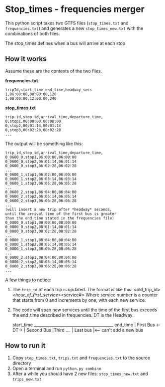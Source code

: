 # Stop_times - frequencies merger

This python script takes two GTFS files (`stop_times.txt` and `frequencies.txt`) and generates a new `stop_times_new.txt` 
with the combinations of both files. 

The stop_times defines when a bus will arrive at each stop

## How it works

Assume these are the contents of the two files.

**frequencies.txt**

    tripId,start_time,end_time,headway_secs
    1,06:00:00,08:00:00,120
    1,08:00:00,12:00:00,240

**stop_times.txt**

    trip_id,stop_id,arrival_time,departure_time,
    0,stop1,00:00:00,00:00:00
    0,stop2,00:01:14,00:01:14
    0,stop3,00:02:28,00:02:28
    ...
    
The output will be something like this: 

    trip_id,stop_id,arrival_time,departure_time,
    0_0600_0,stop1,06:00:00,06:00:00
    0_0600_0,stop2,06:01:14,06:01:14
    0_0600_0,stop3,06:02:28,06:02:28
    ...    
    0_0600_1,stop1,06:02:00,06:00:00
    0_0600_1,stop2,06:03:14,06:03:14
    0_0600_1,stop3,06:05:28,06:05:28
    ...    
    0_0600_2,stop1,06:04:00,06:04:00
    0_0600_2,stop2,06:05:14,06:05:14
    0_0600_2,stop3,06:06:28,06:06:28
    ...                     
    (will insert a new trip after *headway* seconds, 
    until the arrival time of the first bus is greater
    than the end_time stated in the frequencies file)
    0_0800_0,stop1,08:00:00,08:00:00
    0_0800_0,stop2,08:01:14,08:01:14
    0_0800_0,stop3,08:02:28,08:02:28
    ...    
    0_0800_1,stop1,08:04:00,08:04:00
    0_0800_1,stop2,08:05:14,08:05:14
    0_0800_1,stop3,08:06:28,08:06:28
    ...    
    0_0800_2,stop1,08:04:00,08:04:00
    0_0800_2,stop2,08:05:14,08:05:14
    0_0800_2,stop3,08:06:28,08:06:28
    ...     

A few things to notice: 

1. The `trip_id` of each trip is updated. The format is like this: 
    <old_trip_id>_<hour_of_first_service>_<service#>
    Where service number is a counter that starts from 0 and increments by one, with each new service.
2. The code will span new services until the time of the first bus exceeds the end_time described in frequencies.
   DT is the Headway.
    
    
    start_time ________________________________________ end_time
        | First Bus
        <- DT-> | Second Bus
                        |Third
                                ....
                                                     | Last bus
                                                            |<-- can't add a new bus


## How to run it 

1. Copy `stop_times.txt`, `trips.txt` and `frequencies.txt` to the source directory
2. Open a terminal and run `python.py combine`
3. After a while you should have 2 new files: `stop_times_new.txt` and `trips_new.txt`
